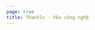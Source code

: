 ```yaml
---
page: true
title: Thanhlv - Yêu công nghệ
---
```


<script setup>
import Home from '@theme/components/Home.vue'
</script>

<Home />
